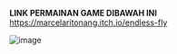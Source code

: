 **LINK PERMAINAN GAME DIBAWAH INI**
https://marcelaritonang.itch.io/endless-fly


![image](https://github.com/marcelaritonang/Project_GameTheForest/assets/62584017/5b098f81-a21b-4155-bbb5-87a5e8e4f8c6)

